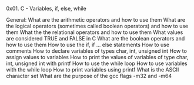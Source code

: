 0x01. C - Variables, if, else, while

General:
	What are the arithmetic operators and how to use them
	What are the logical operators (sometimes called boolean operators) and how to use them
	What the the relational operators and how to use them
	What values are considered TRUE and FALSE in C
	What are the boolean operators and how to use them
	How to use the if, if ... else statements
	How to use comments
	How to declare variables of types char, int, unsigned int
	How to assign values to variables
	How to print the values of variables of type char, int, unsigned int with printf
	How to use the while loop
	How to use variables with the while loop
	How to print variables using printf
	What is the ASCII character set
	What are the purpose of the gcc flags -m32 and -m64

